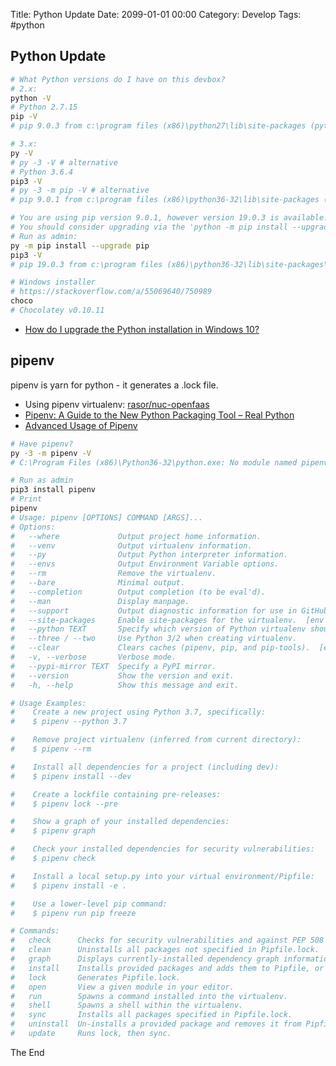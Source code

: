 Title:  Python Update
Date: 2099-01-01 00:00
Category: Develop
Tags: #python

## Python Update

```bash
# What Python versions do I have on this devbox? 
# 2.x:
python -V
# Python 2.7.15 
pip -V
# pip 9.0.3 from c:\program files (x86)\python27\lib\site-packages (python 2.7)

# 3.x:
py -V
# py -3 -V # alternative
# Python 3.6.4
pip3 -V
# py -3 -m pip -V # alternative
# pip 9.0.1 from c:\program files (x86)\python36-32\lib\site-packages (python 3.6)

# You are using pip version 9.0.1, however version 19.0.3 is available.
# You should consider upgrading via the 'python -m pip install --upgrade pip' command.
# Run as admin:
py -m pip install --upgrade pip
pip3 -V
# pip 19.0.3 from c:\program files (x86)\python36-32\lib\site-packages\pip (python 3.6)

# Windows installer
# https://stackoverflow.com/a/55069640/750989
choco
# Chocolatey v0.10.11

```

* [How do I upgrade the Python installation in Windows 10?](https://stackoverflow.com/questions/45137395/how-do-i-upgrade-the-python-installation-in-windows-10)

## pipenv

pipenv is yarn for python - it generates a .lock file.  

* Using pipenv virtualenv: [rasor/nuc-openfaas](https://github.com/rasor/nuc-openfaas/blob/master/Journal.md)
* [Pipenv: A Guide to the New Python Packaging Tool – Real Python](https://realpython.com/pipenv-guide/)
* [Advanced Usage of Pipenv](https://pipenv.readthedocs.io/en/latest/advanced/#configuration-with-environment-variables)

```bash
# Have pipenv?
py -3 -m pipenv -V
# C:\Program Files (x86)\Python36-32\python.exe: No module named pipenv

# Run as admin
pip3 install pipenv
# Print
pipenv
# Usage: pipenv [OPTIONS] COMMAND [ARGS]...
# Options:
#   --where             Output project home information.
#   --venv              Output virtualenv information.
#   --py                Output Python interpreter information.
#   --envs              Output Environment Variable options.
#   --rm                Remove the virtualenv.
#   --bare              Minimal output.
#   --completion        Output completion (to be eval'd).
#   --man               Display manpage.
#   --support           Output diagnostic information for use in GitHub issues.
#   --site-packages     Enable site-packages for the virtualenv.  [env var:PIPENV_SITE_PACKAGES]
#   --python TEXT       Specify which version of Python virtualenv should use.
#   --three / --two     Use Python 3/2 when creating virtualenv.
#   --clear             Clears caches (pipenv, pip, and pip-tools).  [env var:PIPENV_CLEAR]
#   -v, --verbose       Verbose mode.
#   --pypi-mirror TEXT  Specify a PyPI mirror.
#   --version           Show the version and exit.
#   -h, --help          Show this message and exit.

# Usage Examples:
#    Create a new project using Python 3.7, specifically:
#    $ pipenv --python 3.7

#    Remove project virtualenv (inferred from current directory):
#    $ pipenv --rm

#    Install all dependencies for a project (including dev):
#    $ pipenv install --dev

#    Create a lockfile containing pre-releases:
#    $ pipenv lock --pre

#    Show a graph of your installed dependencies:
#    $ pipenv graph

#    Check your installed dependencies for security vulnerabilities:
#    $ pipenv check

#    Install a local setup.py into your virtual environment/Pipfile:
#    $ pipenv install -e .

#    Use a lower-level pip command:
#    $ pipenv run pip freeze

# Commands:
#   check      Checks for security vulnerabilities and against PEP 508 markers provided in Pipfile.
#   clean      Uninstalls all packages not specified in Pipfile.lock.
#   graph      Displays currently-installed dependency graph information.
#   install    Installs provided packages and adds them to Pipfile, or (if no packages are given), installs all packages from Pipfile.
#   lock       Generates Pipfile.lock.
#   open       View a given module in your editor.
#   run        Spawns a command installed into the virtualenv.
#   shell      Spawns a shell within the virtualenv.
#   sync       Installs all packages specified in Pipfile.lock.
#   uninstall  Un-installs a provided package and removes it from Pipfile.
#   update     Runs lock, then sync.
```

The End